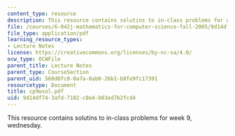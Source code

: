 ```yaml
---
content_type: resource
description: This resource contains solutins to in-class problems for week 9, wednesday.
file: /courses/6-042j-mathematics-for-computer-science-fall-2005/9d14df743afd7102c8e4b03ed7b2fcd4_cp9wsol.pdf
file_type: application/pdf
learning_resource_types:
- Lecture Notes
license: https://creativecommons.org/licenses/by-nc-sa/4.0/
ocw_type: OCWFile
parent_title: Lecture Notes
parent_type: CourseSection
parent_uid: 560d0fc0-0a7a-0ab0-26b1-b8fe9fc17391
resourcetype: Document
title: cp9wsol.pdf
uid: 9d14df74-3afd-7102-c8e4-b03ed7b2fcd4
---
```

This resource contains solutins to in-class problems for week 9, wednesday.
